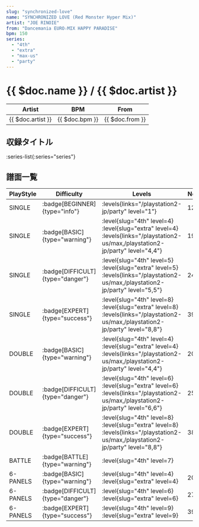 ```yaml
---
slug: "synchronized-love"
name: "SYNCHRONIZED LOVE (Red Monster Hyper Mix)"
artist: "JOE RINOIE"
from: "Dancemania EURO☆MIX HAPPY PARADISE"
bpm: 150
series:
  - "4th"
  - "extra"
  - "max-us"
  - "party"
---
```


# {{ $doc.name }} / {{ $doc.artist }}

|Artist|BPM|From|
|------|---|----|
|{{ $doc.artist }}|{{ $doc.bpm }}|{{ $doc.from }}|

## 収録タイトル

:series-list{:series="series"}

## 譜面一覧

|PlayStyle|Difficulty|Levels|Notes|Movie|
|---------|----------|------|-----|-----|
|SINGLE| :badge[BEGINNER]{type="info"}| :levels{links="/playstation2-jp/party" level="1"}|121/0||
|SINGLE| :badge[BASIC]{type="warning"}|<div class="field is-grouped is-grouped-multiline"> :level{slug="4th" level=4} :level{slug="extra" level=4} :levels{links="/playstation2-us/max,/playstation2-jp/party" level="4,4"}</div>|196/0||
|SINGLE| :badge[DIFFICULT]{type="danger"}|<div class="field is-grouped is-grouped-multiline"> :level{slug="4th" level=5} :level{slug="extra" level=5} :levels{links="/playstation2-us/max,/playstation2-jp/party" level="5,5"}</div>|245/0||
|SINGLE| :badge[EXPERT]{type="success"}|<div class="field is-grouped is-grouped-multiline"> :level{slug="4th" level=8} :level{slug="extra" level=8} :levels{links="/playstation2-us/max,/playstation2-jp/party" level="8,8"}</div>|397/0||
|DOUBLE| :badge[BASIC]{type="warning"}|<div class="field is-grouped is-grouped-multiline"> :level{slug="4th" level=4} :level{slug="extra" level=4} :levels{links="/playstation2-us/max,/playstation2-jp/party" level="4,4"}</div>|208/0||
|DOUBLE| :badge[DIFFICULT]{type="danger"}|<div class="field is-grouped is-grouped-multiline"> :level{slug="4th" level=6} :level{slug="extra" level=6} :levels{links="/playstation2-us/max,/playstation2-jp/party" level="6,6"}</div>|250/0||
|DOUBLE| :badge[EXPERT]{type="success"}|<div class="field is-grouped is-grouped-multiline"> :level{slug="4th" level=8} :level{slug="extra" level=8} :levels{links="/playstation2-us/max,/playstation2-jp/party" level="8,8"}</div>|385/0||
|BATTLE| :badge[BATTLE]{type="warning"}|<div class="field is-grouped is-grouped-multiline"> :level{slug="4th" level=7}</div>|||
|6-PANELS| :badge[BASIC]{type="warning"}|<div class="field is-grouped is-grouped-multiline"> :level{slug="4th" level=4} :level{slug="extra" level=4}</div>|208/0||
|6-PANELS| :badge[DIFFICULT]{type="danger"}|<div class="field is-grouped is-grouped-multiline"> :level{slug="4th" level=6} :level{slug="extra" level=6}</div>|273/0||
|6-PANELS| :badge[EXPERT]{type="success"}|<div class="field is-grouped is-grouped-multiline"> :level{slug="4th" level=9} :level{slug="extra" level=9}</div>|396/0||
